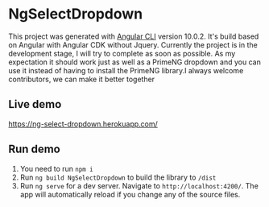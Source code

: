 # NgSelectDropdown
This project was generated with [Angular CLI](https://github.com/angular/angular-cli) version 10.0.2.
It's build based on Angular with Angular CDK without Jquery. Currently the project is in the development stage, I will try to complete as soon as possible. As my expectation it should work just as well as a PrimeNG dropdown and you can use it instead of having to install the PrimeNG library.I always welcome contributors, we can make it better together
## Live demo
https://ng-select-dropdown.herokuapp.com/
## Run demo
1. You need to run `npm i`
2. Run `ng build NgSelectDropdown` to build the library to `/dist`
3. Run `ng serve` for a dev server. Navigate to `http://localhost:4200/`. The app will automatically reload if you change any of the source files.
